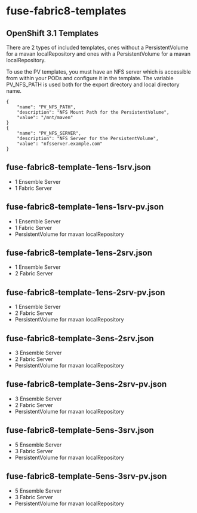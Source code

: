 fuse-fabric8-templates
======================

OpenShift 3.1 Templates
-----------------------
There are 2 types of included templates, ones without a PersistentVolume for a mavan localRepository and ones with a PersistentVolume for a mavan localRepository.

To use the PV templates, you must have an NFS server which is accessible from within your PODs and configure it in the template. The variable PV_NFS_PATH is used both for the export directory and local directory name.
```
{
    "name": "PV_NFS_PATH",
    "description": "NFS Mount Path for the PersistentVolume",
    "value": "/mnt/maven"
}
{
    "name": "PV_NFS_SERVER",
    "description": "NFS Server for the PersistentVolume",
    "value": "nfsserver.example.com"
}
```
fuse-fabric8-template-1ens-1srv.json
------------------------------------
* 1 Ensemble Server
* 1 Fabric Server

fuse-fabric8-template-1ens-1srv-pv.json
---------------------------------------
* 1 Ensemble Server
* 1 Fabric Server
* PersistentVolume for mavan localRepository

fuse-fabric8-template-1ens-2srv.json
------------------------------------
* 1 Ensemble Server
* 2 Fabric Server

fuse-fabric8-template-1ens-2srv-pv.json
---------------------------------------
* 1 Ensemble Server
* 2 Fabric Server
* PersistentVolume for mavan localRepository

fuse-fabric8-template-3ens-2srv.json
------------------------------------
* 3 Ensemble Server
* 2 Fabric Server
* PersistentVolume for mavan localRepository

fuse-fabric8-template-3ens-2srv-pv.json
---------------------------------------
* 3 Ensemble Server
* 2 Fabric Server
* PersistentVolume for mavan localRepository

fuse-fabric8-template-5ens-3srv.json
------------------------------------
* 5 Ensemble Server
* 3 Fabric Server
* PersistentVolume for mavan localRepository

fuse-fabric8-template-5ens-3srv-pv.json
---------------------------------------
* 5 Ensemble Server
* 3 Fabric Server
* PersistentVolume for mavan localRepository
